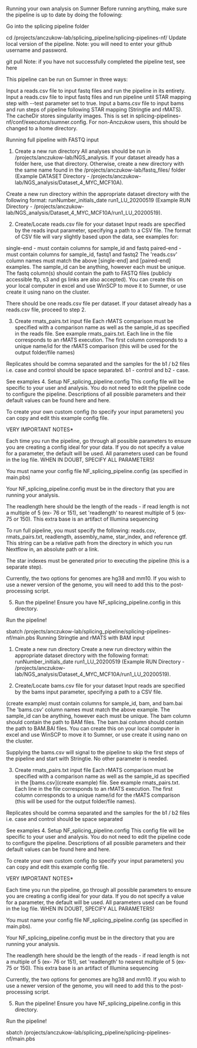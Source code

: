 Running your own analysis on Sumner
Before running anything, make sure the pipeline is up to date by doing the following:

Go into the splicing pipeline folder

cd /projects/anczukow-lab/splicing_pipeline/splicing-pipelines-nf/
Update local version of the pipeline. Note: you will need to enter your github username and password.

git pull
Note: if you have not successfully completed the pipeline test, see here

This pipeline can be run on Sumner in three ways:

Input a reads.csv file to input fastq files and run the pipeline in its entirety.
Input a reads.csv file to input fastq files and run pipeline until STAR mapping step with --test parameter set to true.
Input a bams.csv file to input bams and run steps of pipeline following STAR mapping (Stringtie and rMATS).
The cacheDir stores singularity images. This is set in splicing-pipelines-nf/conf/executors/sumner.config. For non-Anczukow users, this should be changed to a home directory.

Running full pipeline with FASTQ input
1. Create a new run directory
All analyses should be run in /projects/anczukow-lab/NGS_analysis. If your dataset already has a folder here, use that directory. Otherwise, create a new directory with the same name found in the /projects/anczukow-lab/fastq_files/ folder (Example DATASET Directory - /projects/anczukow-lab/NGS_analysis/Dataset_4_MYC_MCF10A).

Create a new run directory within the appropriate dataset directory with the following format: runNumber_initials_date run1_LU_20200519 (Example RUN Directory - /projects/anczukow-lab/NGS_analysis/Dataset_4_MYC_MCF10A/run1_LU_20200519).

2. Create/Locate reads.csv file for your dataset
Input reads are specified by the reads input parameter, specifying a path to a CSV file. The format of CSV file will vary slightly based upon the data, see examples for:

single-end - must contain columns for sample_id and fastq
paired-end - must contain columns for sample_id, fastq1 and fastq2
The 'reads.csv' column names must match the above [single-end] and [paired-end] examples. The sample_id can be anything, however each must be unique. The fastq column(s) should contain the path to FASTQ files (publicly accessible ftp, s3 and gs links are also accepted). You can create this on your local computer in excel and use WinSCP to move it to Sumner, or use create it using nano on the cluster.

There should be one reads.csv file per dataset. If your dataset already has a reads.csv file, proceed to step 2.

3. Create rmats_pairs.txt input file
Each rMATS comparison must be specified with a comparison name as well as the sample_id as specified in the reads file. See example rmats_pairs.txt. Each line in the file corresponds to an rMATS execution. The first column corresponds to a unique name/id for the rMATS comparison (this will be used for the output folder/file names)

Replicates should be comma separated and the samples for the b1 / b2 files i.e. case and control should be space separated. b1 - control and b2 - case.

See examples
4. Setup NF_splicing_pipeline.config
This config file will be specific to your user and analysis. You do not need to edit the pipeline code to configure the pipeline. Descriptions of all possible parameters and their default values can be found here and here.

To create your own custom config (to specify your input parameters) you can copy and edit this example config file.

VERY IMPORTANT NOTES*

Each time you run the pipeline, go through all possible parameters to ensure you are creating a config ideal for your data. If you do not specify a value for a parameter, the default will be used. All parameters used can be found in the log file. WHEN IN DOUBT, SPECIFY ALL PARAMETERS!

You must name your config file NF_splicing_pipeline.config (as specified in main.pbs)

Your NF_splicing_pipeline.config must be in the directory that you are running your analysis.

The readlength here should be the length of the reads - if read length is not a multiple of 5 (ex- 76 or 151), set 'readlength' to nearest multiple of 5 (ex- 75 or 150). This extra base is an artifact of Illumina sequencing

To run full pipeline, you must specify the following: reads.csv, rmats_pairs.txt, readlength, assembly_name, star_index, and reference gtf. This string can be a relative path from the directory in which you run Nextflow in, an absolute path or a link.

The star indexes must be generated prior to executing the pipeline (this is a separate step).

Currently, the two options for genomes are hg38 and mm10. If you wish to use a newer version of the genome, you will need to add this to the post-processing script.

5. Run the pipeline!
Ensure you have NF_splicing_pipeline.config in this directory.

Run the pipeline!

sbatch /projects/anczukow-lab/splicing_pipeline/splicing-pipelines-nf/main.pbs
Running Stringtie and rMATS with BAM input
1. Create a new run directory
Create a new run directory within the appropriate dataset directory with the following format: runNumber_initials_date run1_LU_20200519 (Example RUN Directory - /projects/anczukow-lab/NGS_analysis/Dataset_4_MYC_MCF10A/run1_LU_20200519).

2. Create/Locate bams.csv file for your dataset
Input reads are specified by the bams input parameter, specifying a path to a CSV file.

(create example) must contain columns for sample_id, bam, and bam.bai
The 'bams.csv' column names must match the above example. The sample_id can be anything, however each must be unique. The bam column should contain the path to BAM files. The bam.bai column should contain the path to BAM.BAI files. You can create this on your local computer in excel and use WinSCP to move it to Sumner, or use create it using nano on the cluster.

Supplying the bams.csv will signal to the pipeline to skip the first steps of the pipeline and start with Stringtie. No other parameter is needed.

3. Create rmats_pairs.txt input file
Each rMATS comparison must be specified with a comparison name as well as the sample_id as specified in the [bams.csv](create example) file. See example rmats_pairs.txt. Each line in the file corresponds to an rMATS execution. The first column corresponds to a unique name/id for the rMATS comparison (this will be used for the output folder/file names).

Replicates should be comma separated and the samples for the b1 / b2 files i.e. case and control should be space separated

See examples
4. Setup NF_splicing_pipeline.config
This config file will be specific to your user and analysis. You do not need to edit the pipeline code to configure the pipeline. Descriptions of all possible parameters and their default values can be found here and here.

To create your own custom config (to specify your input parameters) you can copy and edit this example config file.

VERY IMPORTANT NOTES*

Each time you run the pipeline, go through all possible parameters to ensure you are creating a config ideal for your data. If you do not specify a value for a parameter, the default will be used. All parameters used can be found in the log file. WHEN IN DOUBT, SPECIFY ALL PARAMETERS!

You must name your config file NF_splicing_pipeline.config (as specified in main.pbs).

Your NF_splicing_pipeline.config must be in the directory that you are running your analysis.

The readlength here should be the length of the reads - if read length is not a multiple of 5 (ex- 76 or 151), set 'readlength' to nearest multiple of 5 (ex- 75 or 150). This extra base is an artifact of Illumina sequencing

Currently, the two options for genomes are hg38 and mm10. If you wish to use a newer version of the genome, you will need to add this to the post-processing script.

5. Run the pipeline!
Ensure you have NF_splicing_pipeline.config in this directory.

Run the pipeline!

sbatch /projects/anczukow-lab/splicing_pipeline/splicing-pipelines-nf/main.pbs
